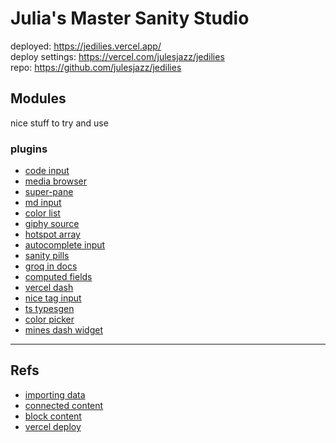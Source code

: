# Julia's Master Sanity Studio

deployed: https://jedilies.vercel.app/  
deploy settings: https://vercel.com/julesjazz/jedilies  
repo: https://github.com/julesjazz/jedilies  

## Modules
nice stuff to try and use

### plugins
- [code input](https://www.sanity.io/plugins/code-input)
- [media browser](https://www.sanity.io/plugins/sanity-plugin-media)
- [super-pane](https://www.sanity.io/plugins/super-pane)
- [md input](https://www.sanity.io/plugins/sanity-plugin-markdown)
- [color list](https://www.sanity.io/plugins/sanity-plugin-color-list)
- [giphy source](https://www.sanity.io/plugins/sanity-plugin-asset-source-giphy)
- [hotspot array](https://www.sanity.io/plugins/hotspot-array)
- [autocomplete input](https://www.sanity.io/plugins/autocomplete-input)
- [sanity pills](https://www.sanity.io/plugins/sanity-pills)
- [groq in docs](https://www.sanity.io/plugins/documents-pane)
- [computed fields](https://www.sanity.io/plugins/sanity-plugin-computed-field)
- [vercel dash](https://www.sanity.io/plugins/vercel-dashboard-widget)
- [nice tag input](https://www.sanity.io/plugins/autocomplete-tags)
- [ts typesgen](https://www.sanity.io/plugins/sanity-codegen)
- [color picker](https://www.sanity.io/plugins/sanity-plugin-color-picker)
- [mines dash widget](https://www.sanity.io/plugins/sanity-plugin-minesweeper)

---
## Refs
- [importing data](https://www.sanity.io/docs/importing-data)
- [connected content](https://www.sanity.io/docs/connected-content)
- [block content](https://www.sanity.io/docs/block-content)
- [vercel deploy](https://vercel.com/guides/deploying-sanity-studio-with-vercel)
